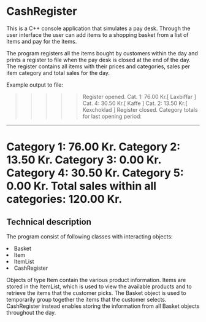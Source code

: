 # CashRegister

This is a C++ console application that simulates a pay desk. 
Through the user interface the user can add items to a shopping basket 
from a list of items and pay for the items. 

The program registers all the items bought by customers
within the day and prints a register to file when the pay desk is closed
at the end of the day. The register contains all items with their prices
and categories, sales per item category and total sales for the day.

Example output to file:

>>>>> Register opened.
Cat.         1:     76.00 Kr.[ Laxbiffar ]
Cat.         4:     30.50 Kr.[ Kaffe ]
Cat.         2:     13.50 Kr.[ Kexchoklad ]
>>>>> Register closed.
Category totals for last opening period:
----------------------------------------
Category     1:     76.00 Kr.
Category     2:     13.50 Kr.
Category     3:      0.00 Kr.
Category     4:     30.50 Kr.
Category     5:      0.00 Kr.
Total sales within all categories: 120.00 Kr.
==========================================================================

## Technical description

The program consist of following classes with interacting objects:
<li> Basket
<li> Item
<li> ItemList
<li> CashRegister

Objects of type Item contain the various product information. Items are stored in the ItemList, 
which is used to view the available products and to retrieve the items that the customer picks.
The Basket object is used to temporarily group together the items that the customer selects.
CashRegister instead enables storing the information from all Basket objects throughout the day.
